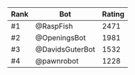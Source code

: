 Rank|Bot|Rating
---|---|---
#1|@RaspFish|2471
#2|@OpeningsBot|1981
#3|@DavidsGuterBot|1532
#4|@pawnrobot|1228
